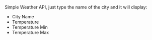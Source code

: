 Simple Weather API, just type the name of the city and it will display:

- City Name
- Temperature
- Temperature Min
- Temperature Max
